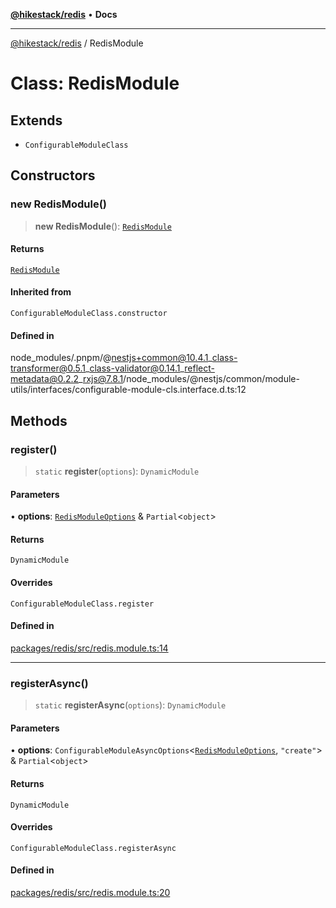 [**@hikestack/redis**](/official/reference/redis/index.md) • **Docs**

***

[@hikestack/redis](/official/reference/redis/globals.md) / RedisModule

# Class: RedisModule

## Extends

- `ConfigurableModuleClass`

## Constructors

### new RedisModule()

> **new RedisModule**(): [`RedisModule`](/official/reference/redis/classes/RedisModule.md)

#### Returns

[`RedisModule`](/official/reference/redis/classes/RedisModule.md)

#### Inherited from

`ConfigurableModuleClass.constructor`

#### Defined in

node\_modules/.pnpm/@nestjs+common@10.4.1\_class-transformer@0.5.1\_class-validator@0.14.1\_reflect-metadata@0.2.2\_rxjs@7.8.1/node\_modules/@nestjs/common/module-utils/interfaces/configurable-module-cls.interface.d.ts:12

## Methods

### register()

> `static` **register**(`options`): `DynamicModule`

#### Parameters

• **options**: [`RedisModuleOptions`](/official/reference/redis/interfaces/RedisModuleOptions.md) & `Partial`\<`object`\>

#### Returns

`DynamicModule`

#### Overrides

`ConfigurableModuleClass.register`

#### Defined in

[packages/redis/src/redis.module.ts:14](https://github.com/hikestack/hike/blob/93c768ff8bda0e1d030b69f51dc73398023ff386/packages/redis/src/redis.module.ts#L14)

***

### registerAsync()

> `static` **registerAsync**(`options`): `DynamicModule`

#### Parameters

• **options**: `ConfigurableModuleAsyncOptions`\<[`RedisModuleOptions`](/official/reference/redis/interfaces/RedisModuleOptions.md), `"create"`\> & `Partial`\<`object`\>

#### Returns

`DynamicModule`

#### Overrides

`ConfigurableModuleClass.registerAsync`

#### Defined in

[packages/redis/src/redis.module.ts:20](https://github.com/hikestack/hike/blob/93c768ff8bda0e1d030b69f51dc73398023ff386/packages/redis/src/redis.module.ts#L20)
